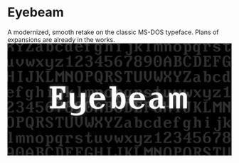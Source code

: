 # Eyebeam

A modernized, smooth retake on the classic MS-DOS typeface. Plans of expansions are already in the works.
![Woah Its Eyebeam](https://github.com/puzzylpiece/eyebeam/blob/main/images/eyebeampic.png?raw=true)

